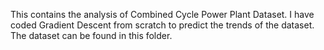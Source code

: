 This contains the analysis of Combined Cycle Power Plant Dataset. I have coded Gradient Descent from scratch to predict the trends of the dataset. 
The dataset can be found in this folder.
